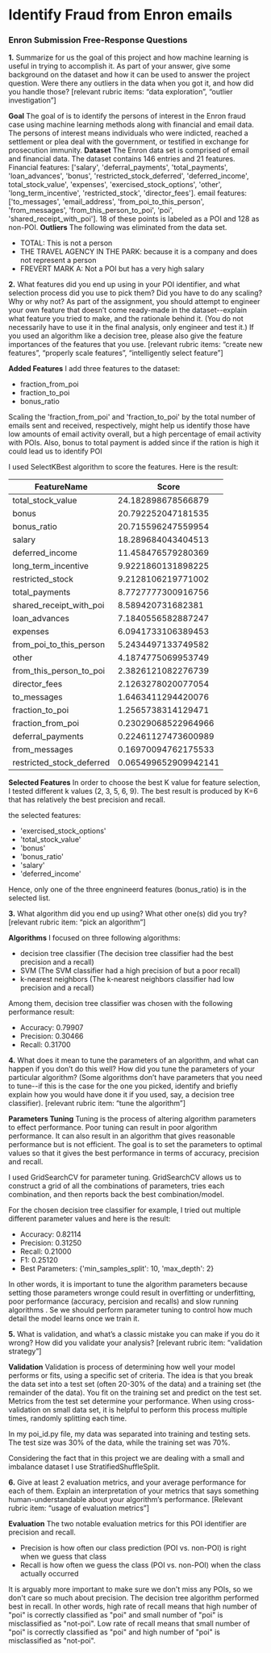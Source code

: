 Identify Fraud from Enron emails
===============================================================================================

### Enron Submission Free-Response Questions ###

__1.__	Summarize for us the goal of this project and how machine learning is useful in trying to accomplish it.  As part of your answer, give some background on the dataset and how it can be used to answer the project question.  Were there any outliers in the data when you got it, and how did you handle those?  [relevant rubric items: “data exploration”, “outlier investigation”]

__Goal__
The goal of is to identify the persons of interest in the Enron fraud case using machine learning methods along with financial and email data. The persons of interest means individuals who were indicted, reached a settlement or plea
deal with the government, or testified in exchange for prosecution immunity.
__Dataset__
The Enron data set is comprised of email and financial data. The dataset contains 146 entries and 21 features. Financial features:  ['salary', 'deferral_payments', 'total_payments', 'loan_advances', 'bonus', 'restricted_stock_deferred', 'deferred_income', total_stock_value', 'expenses', 'exercised_stock_options', 'other', 'long_term_incentive', 'restricted_stock', 'director_fees']. email features: ['to_messages', 'email_address', 'from_poi_to_this_person', 'from_messages', 'from_this_person_to_poi', 'poi', 'shared_receipt_with_poi']. 18 of these points is labeled as a POI and 128 as non-POI.
__Outliers__
The following was eliminated from the data set.
-	TOTAL:  This is not a person
-	THE TRAVEL AGENCY IN THE PARK: because it is a company and does not represent a person
-   FREVERT MARK A: Not a POI but has a very high salary

__2.__	What features did you end up using in your POI identifier, and what selection process did you use to pick them?  Did you have to do any scaling?  Why or why not?  As part of the assignment, you should attempt to engineer your own feature that doesn’t come ready-made in the dataset--explain what feature you tried to make, and the rationale behind it.  (You do not necessarily have to use it in the final analysis, only engineer and test it.)  If you used an algorithm like a decision tree, please also give the feature importances of the features that you use.  [relevant rubric items: “create new features”, “properly scale features”, “intelligently select feature”]

__Added Features__
I add three features to the dataset:
* fraction_from_poi
* fraction_to_poi  
* bonus_ratio

Scaling the 'fraction_from_poi' and 'fraction_to_poi' by the total number of emails sent and received, respectively, might help us identify those have low amounts of email activity overall, but a high percentage of email activity with POIs. Also, bonus to total payment is added since if the ration is high it could lead us to identify POI


I used SelectKBest algorithm to score the features. Here is the result:

| FeatureName| Score |
| ------------- | ---------|
| total_stock_value             | 24.182898678566879  |
| bonus                         | 20.792252047181535  |
| bonus_ratio                   | 20.715596247559954  |
| salary                        | 18.289684043404513  |
| deferred_income               | 11.458476579280369  |
| long_term_incentive           | 9.9221860131898225  |
| restricted_stock              | 9.2128106219771002  |
| total_payments                | 8.7727777300916756  |
| shared_receipt_with_poi       | 8.589420731682381   |
| loan_advances                 | 7.1840556582887247  |
| expenses                      | 6.0941733106389453  |
| from_poi_to_this_person       | 5.2434497133749582  |
| other                         | 4.1874775069953749  |
| from_this_person_to_poi       | 2.3826121082276739  |
| director_fees                 | 2.1263278020077054  |
| to_messages                   | 1.6463411294420076  |
| fraction_to_poi               | 1.2565738314129471  |
| fraction_from_poi             | 0.23029068522964966 |
| deferral_payments             | 0.22461127473600989 |
| from_messages                 | 0.16970094762175533 |
| restricted_stock_deferred     | 0.065499652909942141|

__Selected Features__
In order to choose the best K value for feature selection, I tested different k values (2, 3, 5, 6, 9). The best result is produced by K=6 that has relatively the best precision and recall.

the selected features:
 * 'exercised_stock_options'
 * 'total_stock_value'
 * 'bonus'
 * 'bonus_ratio'
 * 'salary'
 * 'deferred_income'  
 
Hence, only one of the three engnineerd features (bonus_ratio) is in the selected list.

__3.__ What algorithm did you end up using?  What other one(s) did you try? [relevant rubric item: “pick an algorithm”]

__Algorithms__
I focused on three following  algorithms:
* decision tree classifier (The decision tree classifier had the best precision and a recall)
* SVM (The SVM classifier had a high precision of but a poor recall)
* k-nearest neighbors (The k-nearest neighbors classifier had low precision and a recall)

Among them, decision tree classifier was chosen with the following performance result:
* Accuracy: 0.79907
* Precision: 0.30466
* Recall: 0.31700

__4.__ What does it mean to tune the parameters of an algorithm, and what can happen if you don’t do this well?  How did you tune the parameters of your particular algorithm?  (Some algorithms don’t have parameters that you need to tune--if this is the case for the one you picked, identify and briefly explain how you would have done it if you used, say, a decision tree classifier). [relevant rubric item: “tune the algorithm”]

__Parameters Tuning__
Tuning is the process of altering algorithm parameters to effect performance.  Poor tuning can result in poor algorithm performance.  It can also result in an algorithm that gives reasonable performance but is not efficient. The goal is to set the parameters to optimal values so that it gives the best performance in terms of accuracy, precision and recall.

I used GridSearchCV for parameter tuning. GridSearchCV allows us to construct a grid of all the combinations of parameters, tries each combination, and then reports back the best combination/model.

For the chosen decision tree classifier for example, I tried out multiple different parameter values and here is the result:

* Accuracy: 0.82114
* Precision: 0.31250
* Recall: 0.21000
* F1: 0.25120
* Best Parameters: {'min_samples_split': 10, 'max_depth': 2}

 In other words, it is important to tune the algorithm parameters because setting those parameters wronge could result in overfitting or underfitting, poor performance (accuracy, percision and recalls) and slow running algorithms . Se we should perform parameter tuning to control how much detail the model learns once we train it.

__5.__ What is validation, and what’s a classic mistake you can make if you do it wrong?  How did you validate your analysis?  [relevant rubric item: “validation strategy”]

__Validation__
Validation is process of determining how well your model performs or fits, using a specific set of criteria.  The idea is that you break the data set into a test set (often 20-30% of the data) and a training set (the remainder of the data).  You fit on the training set and predict on the test set.  Metrics from the test set determine your performance.  When using cross-validation on small data set, it is helpful to perform this process multiple times, randomly splitting each time.  

In my poi_id.py file, my data was separated into training and testing sets. The test size was 30% of the data, while the training set was 70%.

Considering the fact that in this project we are dealing with a small and imbalance dataset I use StratifiedShuffleSplit.

__6.__ Give at least 2 evaluation metrics, and your average performance for each of them.  Explain an interpretation of your metrics that says something human-understandable about your algorithm’s performance. [Relevant rubric item: “usage of evaluation metrics”]

__Evaluation__
The two notable evaluation metrics for this POI identifier are precision and recall.

* Precision is how often our class prediction (POI vs. non-POI) is right when we guess that class
* Recall is how often we guess the class (POI vs. non-POI) when the class actually occurred

It is arguably more important to make sure we don't miss any POIs, so we don't care so much about precision. The decision tree algorithm performed best in recall. In other words,  high rate of recall means that high number of "poi" is correctly classified as "poi" and small number of "poi" is misclassified as "not-poi". Low rate of recall means that small number of "poi" is correctly classified as "poi" and high number of "poi" is misclassified as "not-poi".